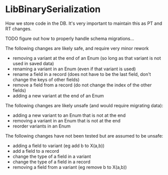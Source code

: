 # LibBinarySerialization

How we store code in the DB.
It's very important to maintain this as PT and RT changes.

TODO figure out how to properly handle schema migrations...

The following changes are likely safe, and require very minor rework
- removing a variant at the end of an Enum (so long as that variant is not used in saved data)
- renaming a variant in an Enum (even if that variant is used)
- rename a field in a record (does not have to be the last field, don't change the keys of other fields)
- remove a field from a record (do not change the index of the other fields)
- adding a new variant at the end of an Enum

The following changes are likely unsafe (and would require migrating data):
- adding a new variant to an Enum that is not at the end
- removing a variant in an Enum that is not at the end
- reorder variants in an Enum

The following changes have not been tested but are assumed to be unsafe:
- adding a field to variant (eg add b to X(a,b))
- add a field to a record
- change the type of a field in a variant
- change the type of a field in a record
- removing a field from a variant (eg remove b to X(a,b))